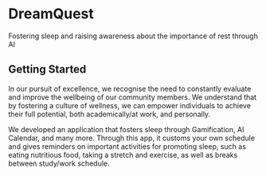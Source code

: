 # DreamQuest

Fostering sleep and raising awareness about the importance of rest through AI

## Getting Started

In our pursuit of excellence, we recognise the need to constantly evaluate and improve the wellbeing of our community members. We understand that by fostering a culture of wellness, we can empower individuals to achieve their full potential, both academically/at work, and personally. 

We developed an application that fosters sleep through Gamification, AI Calendar, and many more. Through this app, it customs your own schedule and gives reminders on important activities for promoting sleep, such as eating nutritious food, taking a stretch and exercise, as well as breaks between study/work schedule.
